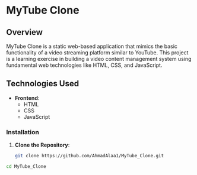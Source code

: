 # MyTube Clone

## Overview

MyTube Clone is a static web-based application that mimics the basic functionality of a video streaming platform similar to YouTube. This project is a learning exercise in building a video content management system using fundamental web technologies like HTML, CSS, and JavaScript.

## Technologies Used

- **Frontend**:
  - HTML
  - CSS
  - JavaScript
    
### Installation

1. **Clone the Repository**:
   ```bash
   git clone https://github.com/AhmadAlaa1/MyTube_Clone.git

  ```bash
  cd MyTube_Clone

